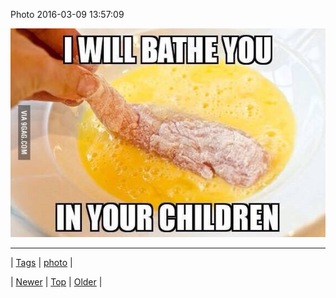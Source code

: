 <!--
title: Photo 2016-03-09 13
date: 2020-06-28T15:27:00.109Z
tags: photo
-->


Photo 2016-03-09 13:57:09

![](140743192929-0.jpg)

<!--BOTTOM-POST-NAVIGATION-->
---

| [Tags](tags.md) | [photo](tag-photo.md) |

| [Newer](140701395164.md) | [Top](index.md) | [Older](140743205889.md) |